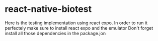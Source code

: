 # react-native-biotest
Here is the testing implementation using react expo.
In order to run it perfectely make sure to install react expo and the emulator
Don't forget install all those dependencies in the package.jon 
